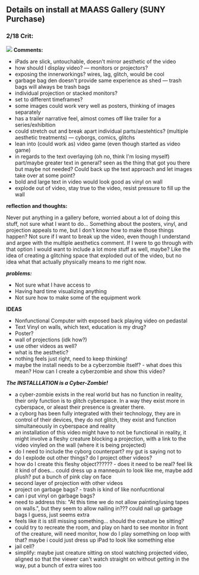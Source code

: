 ## Details on install at MAASS Gallery (SUNY Purchase)

### 2/18 Crit:
![]({{site.baseurl}}//diagramThesis.png)
**Comments:**
- iPads are slick, untouchable, doesn't mirror aesthetic of the video
- how should I display video? — monitors or projectors?
- exposing the innerworkings? wires, lag, glitch, would be cool
- garbage bag den doesn't provide same experience as shed — trash bags will always be trash bags
- individual projection or stacked monitors?
- set to different timeframes?
- some images could work very well as posters, thinking of images separately
- has a trailer narrative feel, almost comes off like trailer for a series/exhibition
- could stretch out and break apart individual parts/aestehtics? (multiple aesthetic treatments) — cyborgs, comics, glitchs
- lean into (could work as) video game (even though started as video game)
- in regards to the text overlaying (oh no, think I'm losing myself) part/maybe greater text in general? seen as the thing that got you there but maybe not needed? Could back up the text approach and let images take over at some point?
- bold and large text in video would look good as vinyl on wall
- explode out of video, stay true to the video, resist pressure to fill up the wall

**reflection and thoughts:**

Never put anything in a gallery before, worried about a lot of doing this stuff, not sure what I want to do... Something about the posters, vinyl, and projection appeals to me, but I don't know how to make those things happen? Not sure if I want to break up the video, even though I understand and argee with the multiple aesthetics comment. If I were to go through with that option I would want to include a lot more stuff as well, maybe? Like the idea of creating a glitching space that exploded out of the video, but no idea what that actually physically means to me right now.

***problems:***
- Not sure what I have access to
- Having hard time visualizing anything
- Not sure how to make some of the equipment work

**IDEAS**
- Nonfunctional Computer with exposed back playing video on pedastal
- Text Vinyl on walls, which text, education is my drug? 
- Poster?
- wall of projections (idk how?)
 - use other videos as well?
- what is the aesthetic?
- nothing feels just right, need to keep thinking!
- maybe the install needs to be a cyberzombie itself? - what does this mean? How can I create a cyberzombie and show this video?

***The _INSTALLLATION_ is a Cyber-Zombie!***
- a cyber-zombie exists in the real world but has no function in reality, their only function is to glitch cyberspace. In a way they exist more in cyberspace, or aleast their presence is greater there.
- a cyborg has been fully integrated with their technology, they are in control of their devices, they do not glitch, they exist and function simultaneously in cyberspace and reality
- an installation of this video might have to not be functional in reality, it might involve a fleshy creature blocking a projection, with a link to the video vinyled on the wall (where it is being projected)
- do I need to include the cyborg counterpart? my gut is saying not to
- do I explode out other things? do I project other videos?
- how do I create this fleshy object?????? - does it need to be real? feel lik it kind of does... could dress up a mannequin to look like me, maybe add plush? put a bunch of pink clay on face
- second layer of projection with other videos
- project on garbage bags? - trash is kind of like nonfucntional 
- can i put vinyl on garbage bags?
- need to address this: "At this time we do not allow painting/using tapes on walls.", but they seem to allow nailing in??? could nail up garbage bags I guess, just seems extra
- feels like it is still missing something... should the creature be sitting?
- could try to recreate the room, and play on hard to see monitor in front of the creature, will need monitor, how do I play something on loop with that? maybe i could just dress up iPad to look like something else
- jail cell?
- simplify: maybe just creature sitting on stool watching projected video, aligned so that the viewer can't watch straight on without getting in the way, put a bunch of extra wires too

